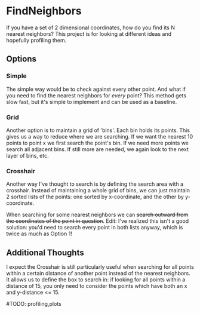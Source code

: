 # FindNeighbors

If you have a set of 2 dimensional coordinates, how do you find its N nearest neighbors? This project is for looking at different ideas and hopefully profiling them.

## Options

### Simple

The simple way would be to check against every other point. And what if you need to find the nearest neighbors for _every_ point? This method gets slow fast, but it's simple to implement and can be used as a baseline.

### Grid

Another option is to maintain a grid of 'bins'. Each bin holds its points. This gives us a way to reduce where we are searching. If we want the nearest 10 points to point x we first search the point's bin. If we need more points we search all adjacent bins. If still more are needed, we again look to the next layer of bins, etc.

### Crosshair

Another way I've thought to search is by defining the search area with a crosshair. Instead of maintaining a whole grid of bins, we can just maintain 2 sorted lists of the points: one sorted by x-coordinate, and the other by y-coordinate. 

When searching for some nearest neighbors we can ~~search outward from the coordinates of the point in question~~. Edit: I've realized this isn't a good solution: you'd need to search every point in both lists anyway, which is twice as much as Option 1!

## Additional Thoughts

I expect the Crosshair is still particularly useful when searching for all points within a certain distance of another point instead of the nearest neighbors. It allows us to define the box to search in: if looking for all points within a distance of 15, you only need to consider the points which have both an x and y-distance <= 15. 

#TODO: profiling,plots